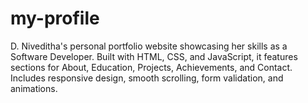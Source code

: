 # my-profile
D. Niveditha's personal portfolio website showcasing her skills as a Software Developer. Built with HTML, CSS, and JavaScript, it features sections for About, Education, Projects, Achievements, and Contact. Includes responsive design, smooth scrolling, form validation, and animations.
